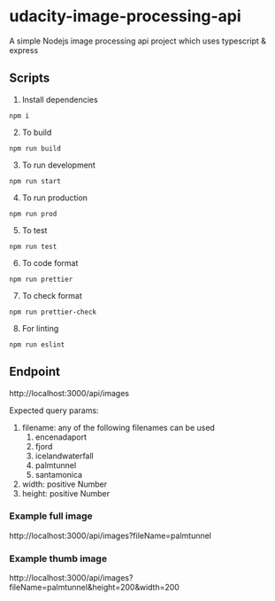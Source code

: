 # udacity-image-processing-api

A simple Nodejs image processing api project which uses typescript & express

## Scripts

1. Install dependencies

```
npm i
```

2. To build

```
npm run build
```

3. To run development

```
npm run start
```

4. To run production

```
npm run prod
```

5. To test

```
npm run test
```

6. To code format

```
npm run prettier
```

7. To check format

```
npm run prettier-check
```

8. For linting

```
npm run eslint
```

## Endpoint

http://localhost:3000/api/images

Expected query params:

1. filename: any of the following filenames can be used
   1. encenadaport
   2. fjord
   3. icelandwaterfall
   4. palmtunnel
   5. santamonica
2. width: positive Number
3. height: positive Number

### Example full image

http://localhost:3000/api/images?fileName=palmtunnel

### Example thumb image

http://localhost:3000/api/images?fileName=palmtunnel&height=200&width=200
